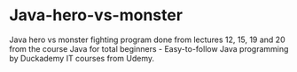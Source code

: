# Java-hero-vs-monster
Java hero vs monster fighting program done from lectures 12, 15, 19 and 20 from the course Java for total beginners - Easy-to-follow Java programming by Duckademy IT courses from Udemy.
